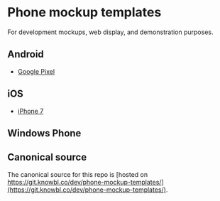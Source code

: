 # Phone mockup templates

For development mockups, web display, and demonstration purposes.

## Android

* [Google Pixel](android/google-pixel/)

## iOS

* [iPhone 7](ios/iphone-7/)

## Windows Phone

## Canonical source

The canonical source for this repo is [hosted on https://git.knowbl.co/dev/phone-mockup-templates/](https://git.knowbl.co/dev/phone-mockup-templates/).